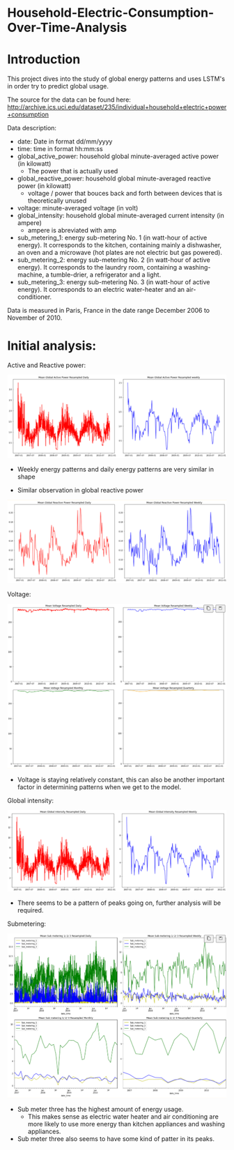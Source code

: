 # Household-Electric-Consumption-Over-Time-Analysis

# Introduction

This project dives into the study of global energy patterns and uses LSTM's in order try to predict global usage.

The source for the data can be found here: http://archive.ics.uci.edu/dataset/235/individual+household+electric+power+consumption

Data description: 

- date: Date in format dd/mm/yyyy
- time: time in format hh:mm:ss
- global_active_power: household global minute-averaged active power (in kilowatt)
    - The power that is actually used 
- global_reactive_power: household global minute-averaged reactive power (in kilowatt)
    - voltage / power that bouces back and forth between devices that is theoretically unused
- voltage: minute-averaged voltage (in volt)
- global_intensity: household global minute-averaged current intensity (in ampere)
    - ampere is abreviated with amp 
- sub_metering_1: energy sub-metering No. 1 (in watt-hour of active energy). It corresponds to the kitchen, containing mainly a dishwasher, an oven and a microwave (hot plates are not electric but gas powered).
- sub_metering_2: energy sub-metering No. 2 (in watt-hour of active energy). It corresponds to the laundry room, containing a washing-machine, a tumble-drier, a refrigerator and a light.
- sub_metering_3: energy sub-metering No. 3 (in watt-hour of active energy). It corresponds to an electric water-heater and an air-conditioner.

Data is measured in Paris, France in the date range December 2006 to November of 2010. 

# Initial analysis: 

Active and Reactive power: 

![](graphs/Screenshot%202023-07-20%20at%207.44.46%20PM.png)

- Weekly energy patterns and daily energy patterns are very similar in shape

- Similar observation in global reactive power 

![](graphs/Screenshot%202023-07-21%20at%203.13.05%20PM.png)

Voltage: 

![](graphs/Screenshot%202023-07-21%20at%203.20.08%20PM.png)

- Voltage is staying relatively constant, this can also be another important factor in determining patterns when we get to the model. 

Global intensity: 

![](graphs/Screenshot%202023-07-21%20at%203.24.26%20PM.png)

- There seems to be a pattern of peaks going on, further analysis will be required. 

Submetering: 

![](graphs/Screenshot%202023-07-21%20at%203.26.08%20PM.png)

- Sub meter three has the highest amount of energy usage.  
    - This makes sense as electric water heater and air conditioning are more likely to use more energy than kitchen appliances and washing appliances. 
- Sub meter three also seems to have some kind of patter in its peaks.